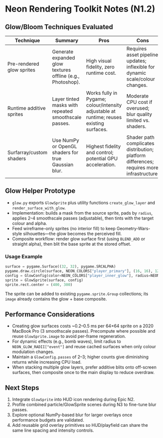 # Neon Rendering Toolkit Notes (N1.2)

## Glow/Bloom Techniques Evaluated

| Technique | Summary | Pros | Cons | Decision |
| --- | --- | --- | --- | --- |
| Pre-rendered glow sprites | Generate expanded glow textures offline (e.g., Photoshop). | High visual fidelity, zero runtime cost. | Requires asset pipeline updates; inflexible for dynamic scale/colour changes. | Keep for future hero assets, not primary strategy. |
| Runtime additive sprites | Layer tinted masks with repeated smoothscale passes. | Works fully in Pygame; colour/intensity adjustable at runtime; reuses existing surfaces. | Moderate CPU cost if overused; blur quality limited vs. shaders. | **Chosen baseline** (implemented in `glow.py`). |
| Surfarray/custom shaders | Use NumPy or OpenGL shaders for true Gaussian blur. | Highest fidelity and control; potential GPU acceleration. | Shader path complicates distribution; platform differences; requires more infrastructure. | Logged as stretch goal for N6.3 / future polish. |

## Glow Helper Prototype

- `glow.py` exports `GlowSprite` plus utility functions `create_glow_layer` and `render_surface_with_glow`.
- Implementation: builds a mask from the source sprite, pads by `radius`, applies 2–4 smoothscale passes (adjustable), then tints with the target colour and alpha.
- Feed wireframe-only sprites (no interior fill) to keep Geometry-Wars-style silhouettes—the glow becomes the perceived fill.
- Composite workflow: render glow surface first (using `BLEND_ADD` or straight alpha), then blit the base sprite at the stored offset.

### Usage Example

```python
surface = pygame.Surface((32, 32), pygame.SRCALPHA)
pygame.draw.circle(surface, NEON_COLORS["player_primary"], (16, 16), 12)
config = GlowConfig(color=NEON_COLORS["player_inner_glow"], radius=NEON_GLOW_RADII["core"], alpha=160)
sprite = GlowSprite(surface, config)
sprite.rect.center = (400, 300)
```

The sprite can be added to existing `pygame.sprite.Group` collections; its `image` already contains the glow + base composite.

## Performance Considerations

- Creating glow surfaces costs ~0.2–0.5 ms per 64×64 sprite on a 2020 MacBook Pro (3 smoothscale passes). Precompute where possible and reuse `GlowSprite.image` to avoid per-frame regeneration.
- For dynamic effects (e.g., bomb waves), limit radius to `NEON_GLOW_RADII["event"]` and reuse cached surfaces when only colour modulation changes.
- Maintain a `GlowConfig.passes` of 2–3; higher counts give diminishing returns while increasing CPU load.
- When stacking multiple glow layers, prefer additive blits onto off-screen surfaces, then composite once to the main display to reduce overdraw.

## Next Steps

1. Integrate `GlowSprite` into HUD icon rendering during Epic N2.
2. Profile combined particle/GlowSprite scenes during N3 to fine-tune blur passes.
3. Explore optional NumPy-based blur for larger overlays once performance budgets are validated.
4. Add reusable grid overlay primitives so HUD/playfield can share the same line spacing and intensity controls.

